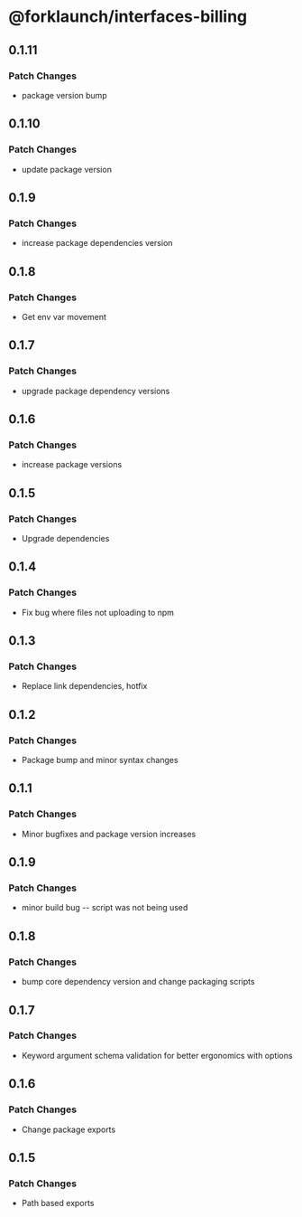 # @forklaunch/interfaces-billing

## 0.1.11

### Patch Changes

- package version bump

## 0.1.10

### Patch Changes

- update package version

## 0.1.9

### Patch Changes

- increase package dependencies version

## 0.1.8

### Patch Changes

- Get env var movement

## 0.1.7

### Patch Changes

- upgrade package dependency versions

## 0.1.6

### Patch Changes

- increase package versions

## 0.1.5

### Patch Changes

- Upgrade dependencies

## 0.1.4

### Patch Changes

- Fix bug where files not uploading to npm

## 0.1.3

### Patch Changes

- Replace link dependencies, hotfix

## 0.1.2

### Patch Changes

- Package bump and minor syntax changes

## 0.1.1

### Patch Changes

- Minor bugfixes and package version increases

## 0.1.9

### Patch Changes

- minor build bug -- script was not being used

## 0.1.8

### Patch Changes

- bump core dependency version and change packaging scripts

## 0.1.7

### Patch Changes

- Keyword argument schema validation for better ergonomics with options

## 0.1.6

### Patch Changes

- Change package exports

## 0.1.5

### Patch Changes

- Path based exports
